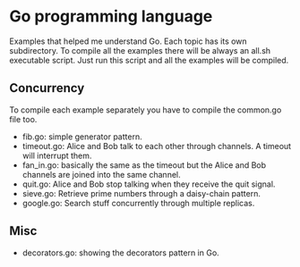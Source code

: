 # Go programming language

Examples that helped me understand Go. Each topic has its own subdirectory. To
compile all the examples there will be always an all.sh executable script. Just
run this script and all the examples will be compiled.

## Concurrency

To compile each example separately you have to compile the common.go file too.

* fib.go: simple generator pattern.
* timeout.go: Alice and Bob talk to each other through channels. A timeout will
  interrupt them.
* fan_in.go: basically the same as the timeout but the Alice and Bob channels
  are joined into the same channel.
* quit.go: Alice and Bob stop talking when they receive the quit signal.
* sieve.go: Retrieve prime numbers through a daisy-chain pattern.
* google.go: Search stuff concurrently through multiple replicas.

## Misc

* decorators.go: showing the decorators pattern in Go.


